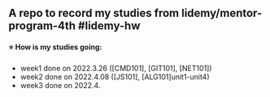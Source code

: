 ## A repo to record my studies from lidemy/mentor-program-4th #lidemy-hw
#### :star: How is my studies going:
-  week1 done on 2022.3.26 ([CMD101], [GIT101], [NET101])
-  week2 done on 2022.4.08 ([JS101], [ALG101]unit1-unit4)
-  week3 done on 2022.4.
